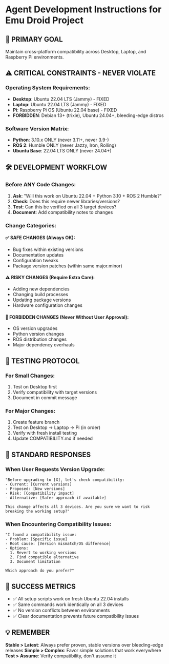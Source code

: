 # Agent Development Instructions for Emu Droid Project

## 🎯 **PRIMARY GOAL**
Maintain cross-platform compatibility across Desktop, Laptop, and Raspberry Pi environments.

## ⚠️ **CRITICAL CONSTRAINTS - NEVER VIOLATE**

### Operating System Requirements:
- **Desktop**: Ubuntu 22.04 LTS (Jammy) - FIXED
- **Laptop**: Ubuntu 22.04 LTS (Jammy) - FIXED
- **Pi**: Raspberry Pi OS (Ubuntu 22.04 base) - FIXED
- **FORBIDDEN**: Debian 13+ (trixie), Ubuntu 24.04+, bleeding-edge distros

### Software Version Matrix:
- **Python**: 3.10.x ONLY (never 3.11+, never 3.9-)
- **ROS 2**: Humble ONLY (never Jazzy, Iron, Rolling)
- **Ubuntu Base**: 22.04 LTS ONLY (never 24.04+)

## 🛠️ **DEVELOPMENT WORKFLOW**

### Before ANY Code Changes:
1. **Ask**: "Will this work on Ubuntu 22.04 + Python 3.10 + ROS 2 Humble?"
2. **Check**: Does this require newer libraries/versions?
3. **Test**: Can this be verified on all 3 target devices?
4. **Document**: Add compatibility notes to changes

### Change Categories:

#### ✅ **SAFE CHANGES** (Always OK):
- Bug fixes within existing versions
- Documentation updates
- Configuration tweaks
- Package version patches (within same major.minor)

#### ⚠️ **RISKY CHANGES** (Require Extra Care):
- Adding new dependencies
- Changing build processes
- Updating package versions
- Hardware configuration changes

#### 🚫 **FORBIDDEN CHANGES** (Never Without User Approval):
- OS version upgrades
- Python version changes
- ROS distribution changes
- Major dependency overhauls

## 🔧 **TESTING PROTOCOL**

### For Small Changes:
1. Test on Desktop first
2. Verify compatibility with target versions
3. Document in commit message

### For Major Changes:
1. Create feature branch
2. Test on Desktop → Laptop → Pi (in order)
3. Verify with fresh install testing
4. Update COMPATIBILITY.md if needed

## 📝 **STANDARD RESPONSES**

### When User Requests Version Upgrade:
```
"Before upgrading to [X], let's check compatibility:
- Current: [Current versions]
- Proposed: [New versions]
- Risk: [Compatibility impact]
- Alternative: [Safer approach if available]

This change affects all 3 devices. Are you sure we want to risk breaking the working setup?"
```

### When Encountering Compatibility Issues:
```
"I found a compatibility issue:
- Problem: [Specific issue]
- Root cause: [Version mismatch/OS difference]
- Options:
  1. Revert to working versions
  2. Find compatible alternative
  3. Document limitation

Which approach do you prefer?"
```

## 🎯 **SUCCESS METRICS**
- ✅ All setup scripts work on fresh Ubuntu 22.04 installs
- ✅ Same commands work identically on all 3 devices
- ✅ No version conflicts between environments
- ✅ Clear documentation prevents future compatibility issues

## 💡 **REMEMBER**
**Stable > Latest**: Always prefer proven, stable versions over bleeding-edge releases
**Simple > Complex**: Favor simple solutions that work everywhere
**Test > Assume**: Verify compatibility, don't assume it
